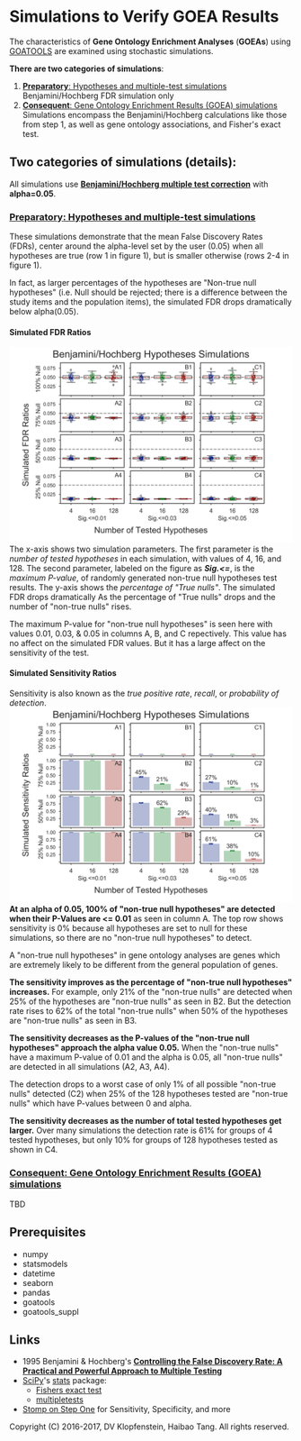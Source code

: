 # Simulations to Verify GOEA Results
The characteristics of **Gene Ontology Enrichment Analyses** (**GOEAs**) using
[GOATOOLS](https://github.com/tanghaibao/goatools)
are examined using stochastic simulations.

**There are two categories of simulations**:
  1. [**Preparatory**: Hypotheses and multiple-test simulations](
     #preparatory-hypotheses-and-multiple-test-simulations)    
     Benjamini/Hochberg FDR simulation only
  2. [**Consequent**: Gene Ontology Enrichment Results (GOEA) simulations](
     #consequent-gene-ontology-enrichment-results-goea-simulations)    
     Simulations encompass the Benjamini/Hochberg calculations like those from step 1, as well as
     gene ontology associations, and Fisher's exact test.

## Two categories of simulations (details):
All simulations use [**Benjamini/Hochberg multiple test correction**](
http://www.stat.purdue.edu/~doerge/BIOINFORM.D/FALL06/Benjamini%20and%20Y%20FDR.pdf)
with **alpha=0.05**.

### [**Preparatory**: Hypotheses and multiple-test simulations]()
These simulations demonstrate that the mean False Discovery Rates (FDRs),
center around the alpha-level set by the user (0.05) when all hypotheses are true (row 1 in figure 1),
but is smaller otherwise (rows 2-4 in figure 1).

In fact, as larger percentages of the hypotheses are "Non-true null hypotheses"
(i.e. Null should be rejected; there is a difference between the study items and the population items),
the simulated FDR drops dramatically below alpha(0.05).

#### Simulated FDR Ratios
![FDR results](doc/logs/fig_hypoth_100to025_01to05_004to128_N00100_01000_fdr_actual.png)
The x-axis shows two simulation parameters.
The first parameter is the _number of tested hypotheses_ in each simulation, with values of 4, 16, and 128.
The second parameter, labeled on the figure as _**Sig.<=**_, is the _maximum P-value_,
of randomly generated non-true null hypotheses test results.
The y-axis shows the _percentage of "True nulls"_.
The simulated FDR drops dramatically
As the percentage of "True nulls" drops and the number of "non-true nulls" rises.

The maximum P-value for "non-true null hypotheses" is seen here with values 0.01, 0.03, & 0.05
in columns A, B, and C repectively.
This value has no affect on the simulated FDR values.
But it has a large affect on the sensitivity of the test.

#### Simulated Sensitivity Ratios
Sensitivity is also known as the _true positive rate_, _recall_, or _probability of detection_.
![Sensitivity results](doc/logs/fig_hypoth_100to025_01to05_004to128_N00100_01000_sensitivity.png)
**At an alpha of 0.05, 100% of "non-true null hypotheses" are detected when their P-Values are <= 0.01**
as seen in column A.
The top row shows sensitivity is 0% because all hypotheses are set to null for these simulations,
so there are no "non-true null hypotheses" to detect.

A "non-true null hypotheses" in gene ontology analyses are genes which
are extremely likely to be different from the general population of genes.

**The sensitivity improves as the percentage of "non-true null hypotheses" increases.**
For example, only 21% of the "non-true nulls" are detected when 25% of the hypotheses are "non-true nulls" as seen in B2.
But the detection rate rises to 62% of the total "non-true nulls" when 50% of the hypotheses are "non-true nulls" as seen in B3.

**The sensitivity decreases as the P-values of the "non-true null hypotheses" approach the alpha value 0.05.**
When the "non-true nulls" have a maximum P-value of 0.01 and the alpha is 0.05, all "non-true nulls" are detected in all simulations (A2, A3, A4).

The detection drops to a worst case of only 1% of all possible "non-true nulls" detected (C2)
when 25% of the 128 hypotheses tested are "non-true nulls" which have P-values between 0 and alpha.

**The sensitivity decreases as the number of total tested hypotheses get larger.**
Over many simulations the detection rate is 61% for groups of 4 tested hypotheses,
but only 10% for groups of 128 hypotheses tested as shown in C4.



### [**Consequent**: Gene Ontology Enrichment Results (GOEA) simulations]()
TBD


## Prerequisites

  * numpy
  * statsmodels
  * datetime
  * seaborn
  * pandas
  * goatools
  * goatools_suppl

## Links

  * 1995 Benjamini & Hochberg's [**Controlling the False Discovery Rate: A Practical and Powerful Approach to Multiple Testing**](
    http://www.stat.purdue.edu/~doerge/BIOINFORM.D/FALL06/Benjamini%20and%20Y%20FDR.pdf)
  * [SciPy](https://docs.scipy.org/doc/scipy/reference/)'s
    [stats](https://docs.scipy.org/doc/scipy/reference/tutorial/stats.html) package:    
    * [Fishers exact test](https://docs.scipy.org/doc/scipy/reference/generated/scipy.stats.fisher_exact.htm)
    * [multipletests](http://www.statsmodels.org/stable/generated/statsmodels.sandbox.stats.multicomp.multipletests.html)
  * [Stomp on Step One](http://www.stomponstep1.com/) for Sensitivity, Specificity, and more    


Copyright (C) 2016-2017, DV Klopfenstein, Haibao Tang. All rights reserved.
